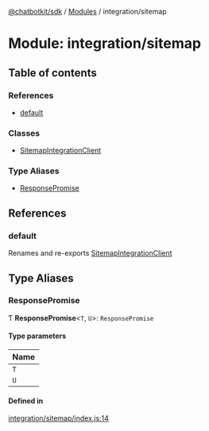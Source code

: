 [@chatbotkit/sdk](../README.md) / [Modules](../modules.md) / integration/sitemap

# Module: integration/sitemap

## Table of contents

### References

- [default](integration_sitemap.md#default)

### Classes

- [SitemapIntegrationClient](../classes/integration_sitemap.SitemapIntegrationClient.md)

### Type Aliases

- [ResponsePromise](integration_sitemap.md#responsepromise)

## References

### default

Renames and re-exports [SitemapIntegrationClient](../classes/integration_sitemap.SitemapIntegrationClient.md)

## Type Aliases

### ResponsePromise

Ƭ **ResponsePromise**\<`T`, `U`\>: `ResponsePromise`

#### Type parameters

| Name |
| :------ |
| `T` |
| `U` |

#### Defined in

[integration/sitemap/index.js:14](https://github.com/chatbotkit/node-sdk/blob/d5a6097/packages/sdk/src/integration/sitemap/index.js#L14)
